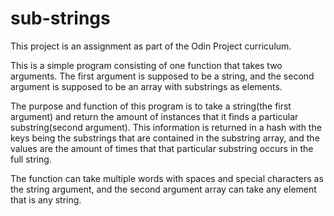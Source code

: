 # sub-strings

This project is an assignment as part of the Odin Project curriculum.

This is a simple program consisting of one function that takes two arguments. The first argument is supposed to be a string, and the second argument is supposed to be an array with substrings as elements.

The purpose and function of this program is to take a string(the first argument) and return the amount of instances that it finds a particular substring(second argument). This information is returned in a hash with the keys being the substrings that are contained in the substring array, and the values are the amount of times that that particular substring occurs in the full string.

The function can take multiple words with spaces and special characters as the string argument, and the second argument array can take any element that is any string.